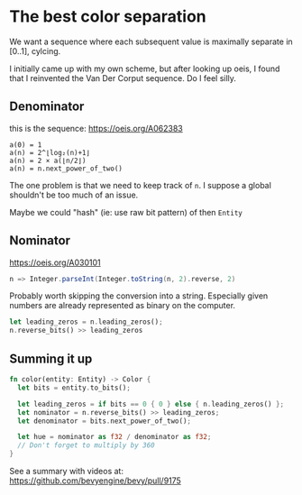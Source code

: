 # The best color separation

We want a sequence where each subsequent value is maximally separate in [0..1], cylcing.

I initially came up with my own scheme, but after looking up oeis, I found
that I reinvented the Van Der Corput sequence. Do I feel silly.

## Denominator

this is the sequence: https://oeis.org/A062383

```
a(0) = 1
a(n) = 2^⌊log₂(n)+1⌋
a(n) = 2 × a(⌊n/2⌋)
a(n) = n.next_power_of_two()
```

The one problem is that we need to keep track of `n`. I suppose a global
shouldn't be too much of an issue.

Maybe we could "hash" (ie: use raw bit pattern) of then `Entity`

## Nominator

https://oeis.org/A030101

```scala
n => Integer.parseInt(Integer.toString(n, 2).reverse, 2)
```

Probably worth skipping the conversion into a string. Especially given numbers
are already represented as binary on the computer.

```rust
let leading_zeros = n.leading_zeros();
n.reverse_bits() >> leading_zeros
```


## Summing it up

```rust
fn color(entity: Entity) -> Color {
  let bits = entity.to_bits();

  let leading_zeros = if bits == 0 { 0 } else { n.leading_zeros() };
  let nominator = n.reverse_bits() >> leading_zeros;
  let denominator = bits.next_power_of_two();

  let hue = nominator as f32 / denominator as f32;
  // Don't forget to multiply by 360
}
```

See a summary with videos at: https://github.com/bevyengine/bevy/pull/9175